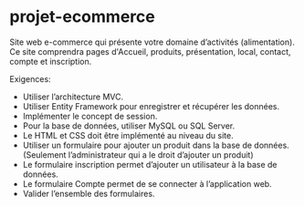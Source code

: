 # projet-ecommerce
Site web e-commerce qui présente votre domaine d’activités (alimentation). Ce site comprendra 
pages d'Accueil, produits, présentation, local, contact, compte et inscription.

Exigences:
- Utiliser l’architecture MVC.
- Utiliser Entity Framework pour enregistrer et récupérer les données.
- Implémenter le concept de session.
- Pour la base de données, utiliser MySQL ou SQL Server.
- Le HTML et CSS doit être implémenté au niveau du site.
- Utiliser un formulaire pour ajouter un produit dans la base de données. 
  (Seulement l’administrateur qui a le droit d’ajouter un produit)
- Le formulaire inscription permet d’ajouter un utilisateur à la base de données.
- Le formulaire Compte permet de se connecter à l’application web.
- Valider l’ensemble des formulaires.
